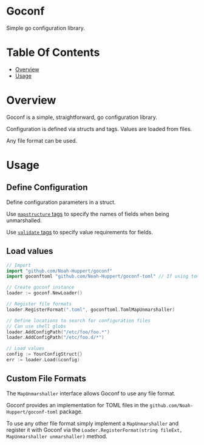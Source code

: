 # Goconf
Simple go configuration library.

# Table Of Contents
- [Overview](#overview)
- [Usage](#usage)

# Overview
Goconf is a simple, straightforward, go configuration library.  

Configuration is defined via structs and tags. Values are loaded from files.  

Any file format can be used. 

# Usage
## Define Configuration
Define configuration parameters in a struct.  

Use [`mapstructure` tags](https://godoc.org/github.com/mitchellh/mapstructure#example-Decode--Tags)
to specify the names of fields when being unmarshalled.  

Use [`validate` tags](https://godoc.org/gopkg.in/go-playground/validator.v9) to
specify value requirements for fields.

## Load values
```go
// Import
import "github.com/Noah-Huppert/goconf"
import goconftoml "github.com/Noah-Huppert/goconf-toml" // If using toml configuration files

// Create goconf instance
loader := goconf.NewLoader()

// Register file formats
loader.RegisterFormat(".toml", goconftoml.TomlMapUnmarshaller)

// Define locations to search for configuration files
// Can use shell globs
loader.AddConfigPath("/etc/foo/foo.*")
loader.AddConfigPath("/etc/foo.d/*")

// Load values
config := YourConfigStruct{}
err := loader.Load(&config)
```

## Custom File Formats
The `MapUnmarshaller` interface allows Goconf to use any file format.  

Goconf provides an implementation for TOML files in the 
`github.com/Noah-Huppert/goconf-toml` package.

To use any other file format simply implement a `MapUnmarshaller` and register
it with Goconf via the
`Loader.RegisterFormat(string fileExt, MapUnmarshaller unmarshaller)` method.

